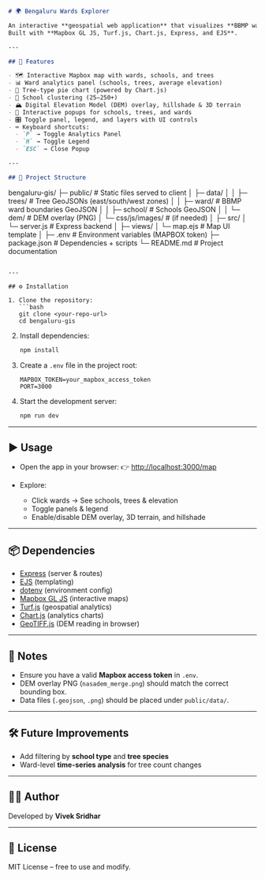 ```markdown
# 🌍 Bengaluru Wards Explorer

An interactive **geospatial web application** that visualizes **BBMP wards, schools, trees, and elevation** data for Bengaluru.  
Built with **Mapbox GL JS, Turf.js, Chart.js, Express, and EJS**.

---

## 🚀 Features

- 🗺️ Interactive Mapbox map with wards, schools, and trees  
- 📊 Ward analytics panel (schools, trees, average elevation)  
- 🌳 Tree-type pie chart (powered by Chart.js)  
- 🏫 School clustering (25–250+)  
- 🏔️ Digital Elevation Model (DEM) overlay, hillshade & 3D terrain  
- 📌 Interactive popups for schools, trees, and wards  
- 🎛️ Toggle panel, legend, and layers with UI controls  
- ⌨️ Keyboard shortcuts:  
  - `P` → Toggle Analytics Panel  
  - `H` → Toggle Legend  
  - `ESC` → Close Popup  

---

## 📂 Project Structure

```

bengaluru-gis/
├─ public/                # Static files served to client
│  ├─ data/
│  │  ├─ trees/           # Tree GeoJSONs (east/south/west zones)
│  │  ├─ ward/            # BBMP ward boundaries GeoJSON
│  │  ├─ school/          # Schools GeoJSON
│  │  └─ dem/             # DEM overlay (PNG)
│  └─ css/js/images/      # (if needed)
│
├─ src/
│  └─ server.js           # Express backend
│
├─ views/
│  └─ map.ejs             # Map UI template
│
├─ .env                   # Environment variables (MAPBOX token)
├─ package.json           # Dependencies + scripts
└─ README.md              # Project documentation

````

---

## ⚙️ Installation

1. Clone the repository:
   ```bash
   git clone <your-repo-url>
   cd bengaluru-gis
````

2. Install dependencies:

   ```bash
   npm install
   ```

3. Create a `.env` file in the project root:

   ```env
   MAPBOX_TOKEN=your_mapbox_access_token
   PORT=3000
   ```

4. Start the development server:

   ```bash
   npm run dev
   ```

---

## ▶️ Usage

* Open the app in your browser:
  👉 [http://localhost:3000/map](http://localhost:3000/map)

* Explore:

  * Click wards → See schools, trees & elevation
  * Toggle panels & legend
  * Enable/disable DEM overlay, 3D terrain, and hillshade

---

## 📦 Dependencies

* [Express](https://expressjs.com/) (server & routes)
* [EJS](https://ejs.co/) (templating)
* [dotenv](https://www.npmjs.com/package/dotenv) (environment config)
* [Mapbox GL JS](https://docs.mapbox.com/mapbox-gl-js/) (interactive maps)
* [Turf.js](https://turfjs.org/) (geospatial analytics)
* [Chart.js](https://www.chartjs.org/) (analytics charts)
* [GeoTIFF.js](https://geotiffjs.github.io/) (DEM reading in browser)

---

## 📌 Notes

* Ensure you have a valid **Mapbox access token** in `.env`.
* DEM overlay PNG (`nasadem_merge.png`) should match the correct bounding box.
* Data files (`.geojson`, `.png`) should be placed under `public/data/`.

---

## 🛠️ Future Improvements

* Add filtering by **school type** and **tree species**
* Ward-level **time-series analysis** for tree count changes

---

## 👨‍💻 Author

Developed by **Vivek Sridhar**

---

## 📝 License

MIT License – free to use and modify.

```
